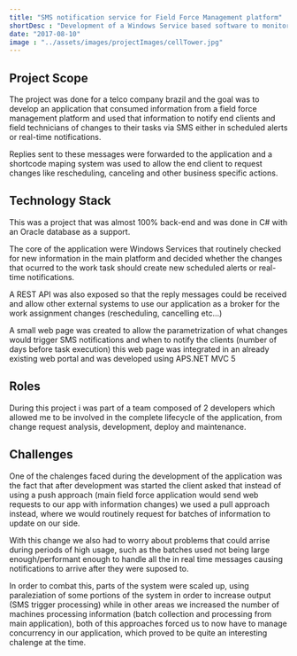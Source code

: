 ```yaml
---
title: "SMS notification service for Field Force Management platform"
shortDesc : "Development of a Windows Service based software to monitor real time changes in the workflows of a Field Force Management platform and notify the client through SMS of said changes."
date: "2017-08-10"
image : "../assets/images/projectImages/cellTower.jpg"
---
```

## Project Scope

The project was done for a telco company brazil and the goal was to develop an application that consumed information from a field force management platform and used that information to notify end clients and field technicians of changes to their tasks via SMS either in scheduled alerts or real-time notifications.

Replies sent to these messages were forwarded to the application and a shortcode maping system was used to allow the end client to request changes like rescheduling, canceling and other business specific actions.

## Technology Stack

This was a project that was almost 100% back-end and was done in C# with an Oracle database as a support.

The core of the application were Windows Services that routinely checked for new information in the main platform and decided whether the changes that ocurred to the work task should create new scheduled alerts or real-time notifications.

A REST API was also exposed so that the reply messages could be received and allow other external systems to use our application as a broker for the work assignment changes (rescheduling, cancelling etc...) 

A small web page was created to allow the parametrization of what changes would trigger SMS notifications and when to notify the clients (number of days before task execution) this web page was integrated in an already existing web portal and was developed using APS.NET MVC 5

## Roles

During this project i was part of a team composed of 2 developers which allowed me to be involved in the complete lifecycle of the application, from change request analysis, development, deploy and maintenance.

## Challenges

One of the chalenges faced during the development of the application was the fact that after development was started the client asked that instead of using a push approach (main field force application would send web requests to our app with information changes) we used a pull approach instead, where we would routinely request for batches of information to update on our side.

With this change we also had to worry about problems that could arrise during periods of high usage, such as the batches used not being large enough/performant enough to handle all the in real time messages causing notifications to arrive after they were suposed to.

In order to combat this, parts of the system were scaled up, using paraleziation of some portions of the system in order to increase output (SMS trigger processing) while in other areas we increased the number of machines processing information (batch collection and processing from main application), both of this approaches forced us to now have to manage concurrency in our application, which proved to be quite an interesting chalenge at the time.
